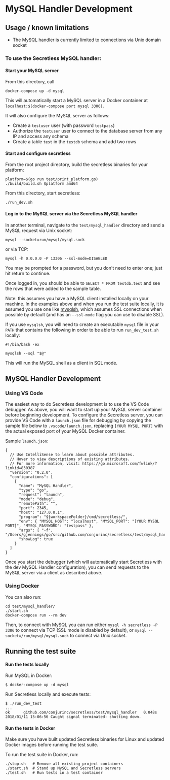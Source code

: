 # MySQL Handler Development

## Usage / known limitations

- The MySQL handler is currently limited to connections via Unix domain socket 

### To use the Secretless MySQL handler:
#### Start your MySQL server
From this directory, call
```
docker-compose up -d mysql
```
This will automatically start a MySQL server in a Docker container at `localhost:$(docker-compose port mysql 3306)`.

It will also configure the MySQL server as follows:
- Create a `testuser` user (with password `testpass`)
- Authorize the `testuser` user to connect to the database server from any IP and access any schema
- Create a table `test` in the `testdb` schema and add two rows

#### Start and configure secretless
From the root project directory, build the secretless binaries for your platform:
```
platform=$(go run test/print_platform.go)
./build/build.sh $platform amd64
```

From this directory, start secretless:
```
./run_dev.sh
```

#### Log in to the MySQL server via the Secretless MySQL handler
In another terminal, navigate to the `test/mysql_handler` directory and send a MySQL request via Unix socket:
```
mysql --socket=run/mysql/mysql.sock
```
or via TCP:
```
mysql -h 0.0.0.0 -P 13306 --ssl-mode=DISABLED
```
You may be prompted for a password, but you don't need to enter one; just hit return to continue.

Once logged in, you should be able to `SELECT * FROM testdb.test` and see the rows that were added to the sample table.

Note: this assumes you have a MySQL client installed locally on your machine. In the examples above and when you run the test suite locally, it is assumed you use one like [mysqlsh](https://dev.mysql.com/doc/refman/5.7/en/mysqlsh.html), which assumes SSL connections when possible by default (and has an `--ssl-mode` flag you can use to disable SSL).

If you use `mysqlsh`, you will need to create an executable `mysql` file in your `PATH` that contains the following in order to be able to run `run_dev_test.sh` locally:
```
#!/bin/bash -ex

mysqlsh --sql "$@"
```
This will run the MySQL shell as a client in SQL mode.

## MySQL Handler Development

### Using VS Code

The easiest way to do Secretless development is to use the VS Code debugger. As above, you will want to start up your MySQL server container before beginning development. To configure the Secretless server, you can provide VS Code with a `launch.json` file for debugging by copying the sample file below to `.vscode/launch.json`, replacing `[YOUR MYSQL PORT]` with the actual exposed port of your MySQL Docker container.

Sample `launch.json`:
```
{
  // Use IntelliSense to learn about possible attributes.
  // Hover to view descriptions of existing attributes.
  // For more information, visit: https://go.microsoft.com/fwlink/?linkid=830387
  "version": "0.2.0",
  "configurations": [
    {
      "name": "MySQL Handler",
      "type": "go",
      "request": "launch",
      "mode": "debug",
      "remotePath": "",
      "port": 2345,
      "host": "127.0.0.1",
      "program": "${workspaceFolder}/cmd/secretless/",
      "env": { "MYSQL_HOST": "localhost", "MYSQL_PORT": "[YOUR MYSQL PORT]", "MYSQL_PASSWORD": "testpass" },
      "args": [ "-f", "/Users/gjennings/go/src/github.com/conjurinc/secretless/test/mysql_handler/secretless.dev.yml"],
      "showLog": true
    }
  ]
}
```

Once you start the debugger (which will automatically start Secretless with the dev MySQL Handler configuration), you can send requests to the MySQL server via a client as described above.

### Using Docker

You can also run:
```
cd test/mysql_handler/
./start.sh
docker-compose run --rm dev
```

Then, to connect with MySQL you can run either
`mysql -h secretless -P 3306`
to connect via TCP (SSL mode is disabled by default), or
`mysql --socket=/run/mysql/mysql.sock`
to connect via Unix socket.

## Running the test suite

#### Run the tests locally
Run MySQL in Docker:
```sh-session
$ docker-compose up -d mysql
```

Run Secretless locally and execute tests:
```sh-session
$ ./run_dev_test
...
ok      github.com/conjurinc/secretless/test/mysql_handler   0.048s
2018/01/11 15:06:56 Caught signal terminated: shutting down.
```


#### Run the tests in Docker
Make sure you have built updated Secretless binaries for Linux and updated Docker images before running the test suite.

To run the test suite in Docker, run:
```
./stop.sh   # Remove all existing project containers
./start.sh  # Stand up MySQL and Secretless servers
./test.sh   # Run tests in a test container
```
